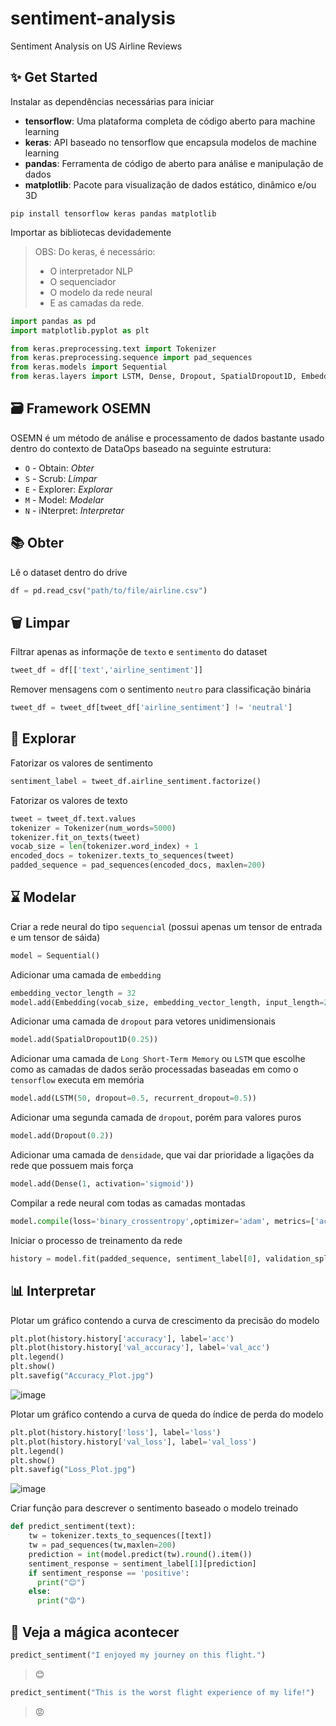 # sentiment-analysis
Sentiment Analysis on US Airline Reviews

## ✨ Get Started
Instalar as dependências necessárias para iniciar

- **tensorflow**: Uma plataforma completa de código aberto para machine learning
- **keras**: API baseado no tensorflow que encapsula modelos de machine learning
- **pandas**: Ferramenta de código de aberto para análise e manipulação de dados
- **matplotlib**: Pacote para visualização de dados estático, dinâmico e/ou 3D

```pip
pip install tensorflow keras pandas matplotlib
```
Importar as bibliotecas devidademente

> OBS: Do keras, é necessário:
> - O interpretador NLP
> - O sequenciador
> - O modelo da rede neural
> - E as camadas da rede.

```py
import pandas as pd
import matplotlib.pyplot as plt

from keras.preprocessing.text import Tokenizer
from keras.preprocessing.sequence import pad_sequences
from keras.models import Sequential
from keras.layers import LSTM, Dense, Dropout, SpatialDropout1D, Embedding
```

## 🗃️ Framework OSEMN

OSEMN é um método de análise e processamento de dados bastante usado dentro do contexto de DataOps baseado na seguinte estrutura:
- `O` - Obtain: *Obter*
- `S` - Scrub: *Limpar*
- `E` - Explorer: *Explorar*
- `M` - Model: *Modelar*
- `N` - iNterpret: *Interpretar*

## 📚 Obter

Lê o dataset dentro do drive

```py
df = pd.read_csv("path/to/file/airline.csv")
```

## 🗑️ Limpar

Filtrar apenas as informaçõe de `texto` e `sentimento` do dataset

```py
tweet_df = df[['text','airline_sentiment']]
```

Remover mensagens com o sentimento `neutro` para classificação binária

```py
tweet_df = tweet_df[tweet_df['airline_sentiment'] != 'neutral']
```

## 🔎 Explorar

Fatorizar os valores de sentimento

```py
sentiment_label = tweet_df.airline_sentiment.factorize()
```

Fatorizar os valores de texto

```py
tweet = tweet_df.text.values
tokenizer = Tokenizer(num_words=5000)
tokenizer.fit_on_texts(tweet)
vocab_size = len(tokenizer.word_index) + 1
encoded_docs = tokenizer.texts_to_sequences(tweet)
padded_sequence = pad_sequences(encoded_docs, maxlen=200)
```

## ⌛️ Modelar

Criar a rede neural do tipo `sequencial` (possui apenas um tensor de entrada e um tensor de sáida)

```py
model = Sequential()
```

Adicionar uma camada de `embedding`

```py
embedding_vector_length = 32
model.add(Embedding(vocab_size, embedding_vector_length, input_length=200))
```

Adicionar uma camada de `dropout` para vetores unidimensionais

```py
model.add(SpatialDropout1D(0.25))
```

Adicionar uma camada de `Long Short-Term Memory` ou `LSTM` que escolhe como as camadas de dados serão processadas baseadas em como o `tensorflow` executa em memória

```py
model.add(LSTM(50, dropout=0.5, recurrent_dropout=0.5))
```

Adicionar uma segunda camada de `dropout`, porém para valores puros

```py
model.add(Dropout(0.2))
```

Adicionar uma camada de `densidade`, que vai dar prioridade a ligações da rede que possuem mais força

```py
model.add(Dense(1, activation='sigmoid'))
```

Compilar a rede neural com todas as camadas montadas

```py
model.compile(loss='binary_crossentropy',optimizer='adam', metrics=['accuracy'])
```

Iniciar o processo de treinamento da rede

```py
history = model.fit(padded_sequence, sentiment_label[0], validation_split=0.2, epochs=5, batch_size=32)
```

## 📊 Interpretar

Plotar um gráfico contendo a curva de crescimento da precisão do modelo

```py
plt.plot(history.history['accuracy'], label='acc')
plt.plot(history.history['val_accuracy'], label='val_acc')
plt.legend()
plt.show()
plt.savefig("Accuracy_Plot.jpg")
```
![image](https://user-images.githubusercontent.com/30305307/199713624-014568d5-0fbf-432b-8573-17fa8ec1adf7.png)

Plotar um gráfico contendo a curva de queda do índice de perda do modelo

```py
plt.plot(history.history['loss'], label='loss')
plt.plot(history.history['val_loss'], label='val_loss')
plt.legend()
plt.show()
plt.savefig("Loss_Plot.jpg")
```
![image](https://user-images.githubusercontent.com/30305307/199713550-c1a67d4a-6ef9-4ccf-8d63-f5a979e24210.png)

Criar função para descrever o sentimento baseado o modelo treinado

```py
def predict_sentiment(text):
    tw = tokenizer.texts_to_sequences([text])
    tw = pad_sequences(tw,maxlen=200)
    prediction = int(model.predict(tw).round().item())
    sentiment_response = sentiment_label[1][prediction]
    if sentiment_response == 'positive':
      print("😊")
    else:
      print("😡")
```

## 🌟 Veja a mágica acontecer

```py
predict_sentiment("I enjoyed my journey on this flight.")
```
> 😊


```py
predict_sentiment("This is the worst flight experience of my life!")
```
> 😡

